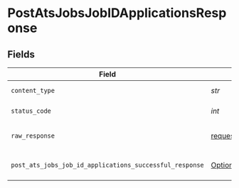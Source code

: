 # PostAtsJobsJobIDApplicationsResponse


## Fields

| Field                                                                                                                                    | Type                                                                                                                                     | Required                                                                                                                                 | Description                                                                                                                              |
| ---------------------------------------------------------------------------------------------------------------------------------------- | ---------------------------------------------------------------------------------------------------------------------------------------- | ---------------------------------------------------------------------------------------------------------------------------------------- | ---------------------------------------------------------------------------------------------------------------------------------------- |
| `content_type`                                                                                                                           | *str*                                                                                                                                    | :heavy_check_mark:                                                                                                                       | HTTP response content type for this operation                                                                                            |
| `status_code`                                                                                                                            | *int*                                                                                                                                    | :heavy_check_mark:                                                                                                                       | HTTP response status code for this operation                                                                                             |
| `raw_response`                                                                                                                           | [requests.Response](https://requests.readthedocs.io/en/latest/api/#requests.Response)                                                    | :heavy_check_mark:                                                                                                                       | Raw HTTP response; suitable for custom response parsing                                                                                  |
| `post_ats_jobs_job_id_applications_successful_response`                                                                                  | [Optional[shared.PostAtsJobsJobIDApplicationsSuccessfulResponse]](../../models/shared/postatsjobsjobidapplicationssuccessfulresponse.md) | :heavy_minus_sign:                                                                                                                       | POST /ats/jobs/:job_id/applications Successful response                                                                                  |